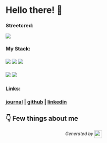 
# Hello there! 👋



### Streetcred:

<a href="https://www.tublian.com/profile/nraychaudhuri?ss=true"><img src="https://rd3ps1doua.execute-api.us-east-1.amazonaws.com/dev/ft/profile/streetcred/badge/nraychaudhuri?type=with_score"></a>

### My Stack:

### <img src="https://rd3ps1doua.execute-api.us-east-1.amazonaws.com/dev/ft/profile/streetcred/github/tag/FP"/> <img src="https://rd3ps1doua.execute-api.us-east-1.amazonaws.com/dev/ft/profile/streetcred/github/tag/Scala"/> <img src="https://rd3ps1doua.execute-api.us-east-1.amazonaws.com/dev/ft/profile/streetcred/github/tag/Ruby"/>

### <img src="https://rd3ps1doua.execute-api.us-east-1.amazonaws.com/dev/ft/profile/streetcred/github/tag/Blockchain%2FWeb3"/> <img src="https://rd3ps1doua.execute-api.us-east-1.amazonaws.com/dev/ft/profile/streetcred/github/tag/JavaScript"/>

### 

### Links:

### <a href="https://www.tublian.com/profile/nraychaudhuri">journal</a> | <a href="https://www.github.com/nraychaudhuri">github</a> | <a href="https://www.linkedin.com/in/nraychaudhuri">linkedin</a>

## 👇 Few things about me


<div>

            
</div>




<p align="center">
<i>Generated by <a href="https://www.tublian.com/"><img src="https://tublian-newsletter-assets.s3.amazonaws.com/just-logo.png" width="25" style="vertical-align: middle"/></i>
</p>

